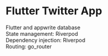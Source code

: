 # Flutter Twitter App

Flutter and appwrite database </br>
State management: Riverpod </br>
Dependency injection: Riverpod </br>
Routing: go_router

